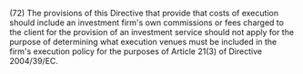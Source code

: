 (72) The provisions of this Directive that provide that costs of execution should include an investment firm's own commissions or fees charged to the client for the provision of an investment service should not apply for the purpose of determining what execution venues must be included in the firm's execution policy for the purposes of Article 21(3) of Directive 2004/39/EC.